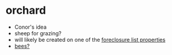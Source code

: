# orchard

* Conor's idea
* sheep for grazing?
* will likely be created on one of the [foreclosure list properties](http://www.troyny.gov/departments/assessment/foreclosures/)
* [bees?](https://gardentowerproject.com/shop/product/beeworks-hut-one-kit/)
